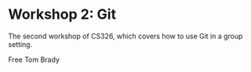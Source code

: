 # Workshop 2: Git

The second workshop of CS326, which covers how to use Git in a group setting.

Free Tom Brady